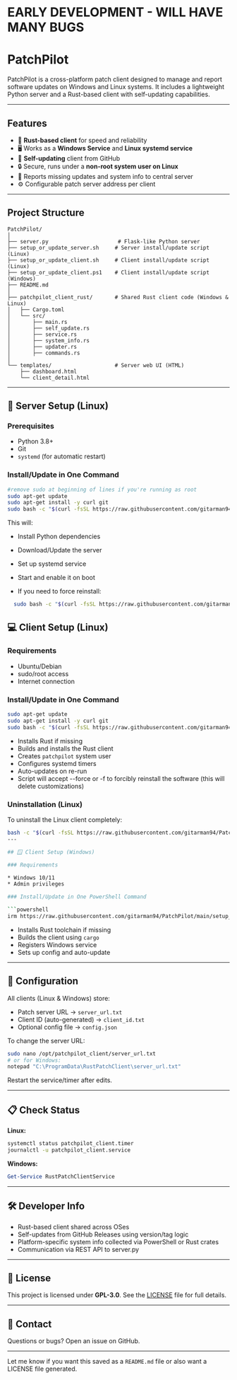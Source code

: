 # EARLY DEVELOPMENT - WILL HAVE MANY BUGS

# PatchPilot

PatchPilot is a cross-platform patch client designed to manage and report software updates on Windows and Linux systems. It includes a lightweight Python server and a Rust-based client with self-updating capabilities.

---

## Features

* 🦀 **Rust-based client** for speed and reliability
* 🖥️ Works as a **Windows Service** and **Linux systemd service**
* 🔄 **Self-updating** client from GitHub
* 🔒 Secure, runs under a **non-root system user on Linux**
* 📡 Reports missing updates and system info to central server
* ⚙️ Configurable patch server address per client

---

## Project Structure

```
PatchPilot/
│
├── server.py                      # Flask-like Python server
├── setup_or_update_server.sh     # Server install/update script (Linux)
├── setup_or_update_client.sh     # Client install/update script (Linux)
├── setup_or_update_client.ps1    # Client install/update script (Windows)
├── README.md
│
├── patchpilot_client_rust/       # Shared Rust client code (Windows & Linux)
│   ├── Cargo.toml
│   └── src/
│       ├── main.rs
│       ├── self_update.rs
│       ├── service.rs
│       ├── system_info.rs
│       ├── updater.rs
│       ├── commands.rs
│
└── templates/                    # Server web UI (HTML)
    ├── dashboard.html
    └── client_detail.html
```

---

## 🚀 Server Setup (Linux)

### Prerequisites

* Python 3.8+
* Git
* `systemd` (for automatic restart)

### Install/Update in One Command

```bash
#remove sudo at beginning of lines if you're running as root
sudo apt-get update
sudo apt-get install -y curl git
sudo bash -c "$(curl -fsSL https://raw.githubusercontent.com/gitarman94/PatchPilot/main/setup_or_update_server.sh)"
```

This will:

* Install Python dependencies
* Download/Update the server
* Set up systemd service
* Start and enable it on boot

* If you need to force reinstall:
 ```bash
   sudo bash -c "$(curl -fsSL https://raw.githubusercontent.com/gitarman94/PatchPilot/main/setup_or_update_server.sh)" -- --force
```

## 💻 Client Setup (Linux)

### Requirements

* Ubuntu/Debian
* sudo/root access
* Internet connection

### Install/Update in One Command

```bash
sudo apt-get update
sudo apt-get install -y curl git
sudo bash -c "$(curl -fsSL https://raw.githubusercontent.com/gitarman94/PatchPilot/main/setup_or_update_client.sh)"
```

* Installs Rust if missing
* Builds and installs the Rust client
* Creates `patchpilot` system user
* Configures systemd timers
* Auto-updates on re-run
* Script will accept --force or -f to forcibly reinstall the software (this will delete customizations)

### Uninstallation (Linux)

To uninstall the Linux client completely:

```bash
bash -c "$(curl -fsSL https://raw.githubusercontent.com/gitarman94/PatchPilot/main/setup_or_update_client.sh)" -- -uninstall
---

## 🪟 Client Setup (Windows)

### Requirements

* Windows 10/11
* Admin privileges

### Install/Update in One PowerShell Command

```powershell
irm https://raw.githubusercontent.com/gitarman94/PatchPilot/main/setup_or_update_client.ps1 | iex
```

* Installs Rust toolchain if missing
* Builds the client using `cargo`
* Registers Windows service
* Sets up config and auto-update

---

## 🔧 Configuration

All clients (Linux & Windows) store:

* Patch server URL → `server_url.txt`
* Client ID (auto-generated) → `client_id.txt`
* Optional config file → `config.json`

To change the server URL:

```bash
sudo nano /opt/patchpilot_client/server_url.txt
# or for Windows:
notepad "C:\ProgramData\RustPatchClient\server_url.txt"
```

Restart the service/timer after edits.

---

## 📋 Check Status

**Linux:**

```bash
systemctl status patchpilot_client.timer
journalctl -u patchpilot_client.service
```

**Windows:**

```powershell
Get-Service RustPatchClientService
```

---

## 🛠 Developer Info

* Rust-based client shared across OSes
* Self-updates from GitHub Releases using version/tag logic
* Platform-specific system info collected via PowerShell or Rust crates
* Communication via REST API to server.py

---

## 📜 License

This project is licensed under **GPL-3.0**. See the [LICENSE](LICENSE) file for full details.

---

## 🙋 Contact

Questions or bugs? Open an issue on GitHub.

---

Let me know if you want this saved as a `README.md` file or also want a LICENSE file generated.
